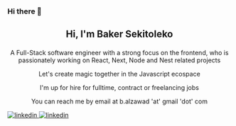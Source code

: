 ### Hi there 👋

## <p align="center">Hi, I'm Baker Sekitoleko</p>
<p align="center">A Full-Stack software engineer with a strong focus on the frontend, who is passionately working on React, Next, Node and Nest related projects</p>

<p align="center">Let's create magic together in the Javascript ecospace</p>

<p align="center">I'm up for hire for fulltime, contract or freelancing jobs</p>

<p align="center">You can reach me by email at b.alzawad 'at' gmail 'dot' com</p>

<p>
  <a href="https://www.linkedin.com/in/baker-sekitoleko-b52257192">
    <img alt="linkedin" title="Linkedin" src="https://custom-icon-badges.demolab.com/badge/-LinkedIn-blue?logo=linkedin"/>
  </a>
  <a href="https://www.bakersekitoleko.com">
    <img alt="linkedin" title="Linkedin" src="https://custom-icon-badges.demolab.com/badge/Portfolio-Site-brightgreen"/>
  </a>
</p>

<!--
**Qadriyah/Qadriyah** is a ✨ _special_ ✨ repository because its `README.md` (this file) appears on your GitHub profile.

Here are some ideas to get you started:

- 🔭 I’m currently working on ...
- 🌱 I’m currently learning ...
- 👯 I’m looking to collaborate on ...
- 🤔 I’m looking for help with ...
- 💬 Ask me about ...
- 📫 How to reach me: ...
- 😄 Pronouns: ...
- ⚡ Fun fact: ...
-->
